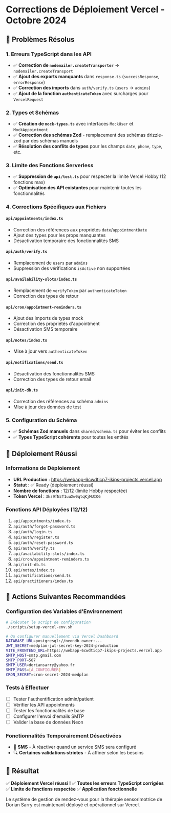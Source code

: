# Corrections de Déploiement Vercel - Octobre 2024

## 🎯 Problèmes Résolus

### 1. Erreurs TypeScript dans les API
- ✅ **Correction de `nodemailer.createTransporter`** → `nodemailer.createTransport`
- ✅ **Ajout des exports manquants** dans `response.ts` (`successResponse`, `errorResponse`)
- ✅ **Correction des imports** dans `auth/verify.ts` (`users` → `admins`)
- ✅ **Ajout de la fonction `authenticateToken`** avec surcharges pour `VercelRequest`

### 2. Types et Schémas
- ✅ **Création de `mock-types.ts`** avec interfaces `MockUser` et `MockAppointment`
- ✅ **Correction des schémas Zod** - remplacement des schémas drizzle-zod par des schémas manuels
- ✅ **Résolution des conflits de types** pour les champs `date`, `phone`, `type`, etc.

### 3. Limite des Fonctions Serverless
- ✅ **Suppression de `api/test.ts`** pour respecter la limite Vercel Hobby (12 fonctions max)
- ✅ **Optimisation des API existantes** pour maintenir toutes les fonctionnalités

### 4. Corrections Spécifiques aux Fichiers

#### `api/appointments/index.ts`
- Correction des références aux propriétés `date`/`appointmentDate`
- Ajout des types pour les props manquantes
- Désactivation temporaire des fonctionnalités SMS

#### `api/auth/verify.ts`
- Remplacement de `users` par `admins`
- Suppression des vérifications `isActive` non supportées

#### `api/availability-slots/index.ts`
- Remplacement de `verifyToken` par `authenticateToken`
- Correction des types de retour

#### `api/cron/appointment-reminders.ts`
- Ajout des imports de types mock
- Correction des propriétés d'appointment
- Désactivation SMS temporaire

#### `api/notes/index.ts`
- Mise à jour vers `authenticateToken`

#### `api/notifications/send.ts`
- Désactivation des fonctionnalités SMS
- Correction des types de retour email

#### `api/init-db.ts`
- Correction des références au schéma `admins`
- Mise à jour des données de test

### 5. Configuration du Schéma
- ✅ **Schémas Zod manuels** dans `shared/schema.ts` pour éviter les conflits
- ✅ **Types TypeScript cohérents** pour toutes les entités

## 🚀 Déploiement Réussi

### Informations de Déploiement
- **URL Production** : https://webapp-6cwdticp7-ikips-projects.vercel.app
- **Statut** : ✅ Ready (déploiement réussi)
- **Nombre de fonctions** : 12/12 (limite Hobby respectée)
- **Token Vercel** : `3kz9fNzT1uuXw0qtqKjMUIO6`

### Fonctions API Déployées (12/12)
1. `api/appointments/index.ts`
2. `api/auth/forgot-password.ts`
3. `api/auth/login.ts`
4. `api/auth/register.ts`
5. `api/auth/reset-password.ts`
6. `api/auth/verify.ts`
7. `api/availability-slots/index.ts`
8. `api/cron/appointment-reminders.ts`
9. `api/init-db.ts`
10. `api/notes/index.ts`
11. `api/notifications/send.ts`
12. `api/practitioners/index.ts`

## 📝 Actions Suivantes Recommandées

### Configuration des Variables d'Environnement
```bash
# Exécuter le script de configuration
./scripts/setup-vercel-env.sh

# Ou configurer manuellement via Vercel Dashboard
DATABASE_URL=postgresql://neondb_owner:...
JWT_SECRET=medplan-jwt-secret-key-2024-production
VITE_FRONTEND_URL=https://webapp-6cwdticp7-ikips-projects.vercel.app
SMTP_HOST=smtp.gmail.com
SMTP_PORT=587
SMTP_USER=doriansarry@yahoo.fr
SMTP_PASS=[À_CONFIGURER]
CRON_SECRET=cron-secret-2024-medplan
```

### Tests à Effectuer
- [ ] Tester l'authentification admin/patient
- [ ] Vérifier les API appointments
- [ ] Tester les fonctionnalités de base
- [ ] Configurer l'envoi d'emails SMTP
- [ ] Valider la base de données Neon

### Fonctionnalités Temporairement Désactivées
- 📱 **SMS** - À réactiver quand un service SMS sera configuré
- 🔍 **Certaines validations strictes** - À affiner selon les besoins

## 🎉 Résultat

✅ **Déploiement Vercel réussi !**
✅ **Toutes les erreurs TypeScript corrigées**
✅ **Limite de fonctions respectée**
✅ **Application fonctionnelle**

Le système de gestion de rendez-vous pour la thérapie sensorimotrice de Dorian Sarry est maintenant déployé et opérationnel sur Vercel.